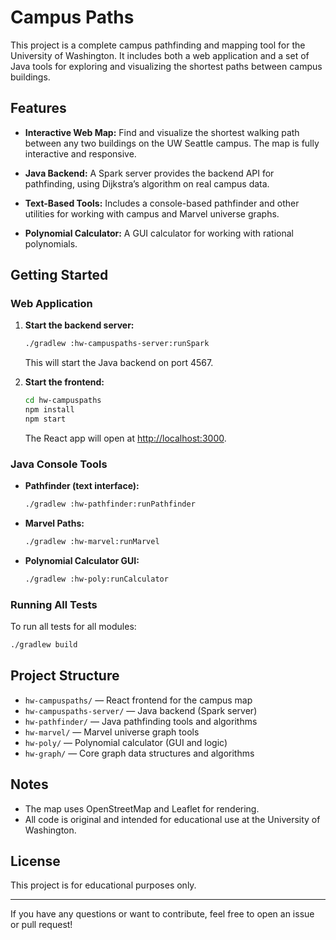 # Campus Paths

This project is a complete campus pathfinding and mapping tool for the University of Washington. It includes both a web application and a set of Java tools for exploring and visualizing the shortest paths between campus buildings.

## Features

- **Interactive Web Map:**
  Find and visualize the shortest walking path between any two buildings on the UW Seattle campus. The map is fully interactive and responsive.

- **Java Backend:**
  A Spark server provides the backend API for pathfinding, using Dijkstra’s algorithm on real campus data.

- **Text-Based Tools:**
  Includes a console-based pathfinder and other utilities for working with campus and Marvel universe graphs.

- **Polynomial Calculator:**
  A GUI calculator for working with rational polynomials.

## Getting Started

### Web Application

1. **Start the backend server:**
   ```sh
   ./gradlew :hw-campuspaths-server:runSpark
   ```
   This will start the Java backend on port 4567.

2. **Start the frontend:**
   ```sh
   cd hw-campuspaths
   npm install
   npm start
   ```
   The React app will open at [http://localhost:3000](http://localhost:3000).

### Java Console Tools

- **Pathfinder (text interface):**
  ```sh
  ./gradlew :hw-pathfinder:runPathfinder
  ```

- **Marvel Paths:**
  ```sh
  ./gradlew :hw-marvel:runMarvel
  ```

- **Polynomial Calculator GUI:**
  ```sh
  ./gradlew :hw-poly:runCalculator
  ```

### Running All Tests

To run all tests for all modules:
```sh
./gradlew build
```

## Project Structure

- `hw-campuspaths/` — React frontend for the campus map
- `hw-campuspaths-server/` — Java backend (Spark server)
- `hw-pathfinder/` — Java pathfinding tools and algorithms
- `hw-marvel/` — Marvel universe graph tools
- `hw-poly/` — Polynomial calculator (GUI and logic)
- `hw-graph/` — Core graph data structures and algorithms

## Notes

- The map uses OpenStreetMap and Leaflet for rendering.
- All code is original and intended for educational use at the University of Washington.

## License

This project is for educational purposes only.

---

If you have any questions or want to contribute, feel free to open an issue or pull request!